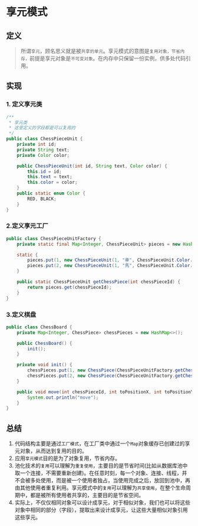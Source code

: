 # 享元模式

## 定义

> 所谓`享元`，顾名思义就是被`共享的单元`。享元模式的意图是`复用对象，节省内存，`前提是享元对象是`不可变对象`。在内存中只保留一份实例，供多处代码引用。

## 实现

### 1. 定义享元类

```java
/**
 * 享元类
 * 这里定义的字段都是可以复用的
 */
public class ChessPieceUnit {
    private int id;
    private String text;
    private Color color;

    public ChessPieceUnit(int id, String text, Color color) {
        this.id = id;
        this.text = text;
        this.color = color;
    }
    public static enum Color {
        RED, BLACK;
    }
}
```

### 2.定义享元工厂

```java
public class ChessPieceUnitFactory {
    private static final Map<Integer, ChessPieceUnit> pieces = new HashMap<>();

    static {
        pieces.put(1, new ChessPieceUnit(1, "車", ChessPieceUnit.Color.BLACK));
        pieces.put(2, new ChessPieceUnit(1, "馬", ChessPieceUnit.Color.BLACK));
    }

    public static ChessPieceUnit getChessPiece(int chessPieceId) {
        return pieces.get(chessPieceId);
    }
}
```

### 3.定义棋盘

```java
public class ChessBoard {
    private Map<Integer, ChessPiece> chessPieces = new HashMap<>();

    public ChessBoard() {
        init();
    }

    private void init() {
        chessPieces.put(1, new ChessPiece(ChessPieceUnitFactory.getChessPiece(1), 0, 0));
        chessPieces.put(2, new ChessPiece(ChessPieceUnitFactory.getChessPiece(2), 0, 0));
    }

    public void move(int chessPieceId, int toPositionX, int toPositionY) {
        System.out.println("move");
    }
}
```

## 总结

1. 代码结构主要是通过`工厂模式`，在工厂类中通过一个`Map`对象缓存已创建过的享元对象，从而达到复用的目的。
2. 应用`享元模式`目的是为了对象复用，节省内存。
3. 池化技术的`复用`可以理解为`重复使用`，主要目的是节省时间(比如从数据库池中取一个连接，不需要重新创建)。在任意时刻，每一个对象、连接、线程，并不会被多处使用，而是被一个使用者独占，当使用完成之后，放回到池中，再由其他使用者重复利用。享元模式中的`复用`可以理解为`共享使用`，在整个生命周期中，都是被所有使用者共享的，主要目的是节省空间。
4. 实际上，不仅仅相同对象可以设计成享元，对于相似对象，我们也可以将这些对象中相同的部分（字段），提取出来设计成享元，让这些大量相似对象引用这些享元。
